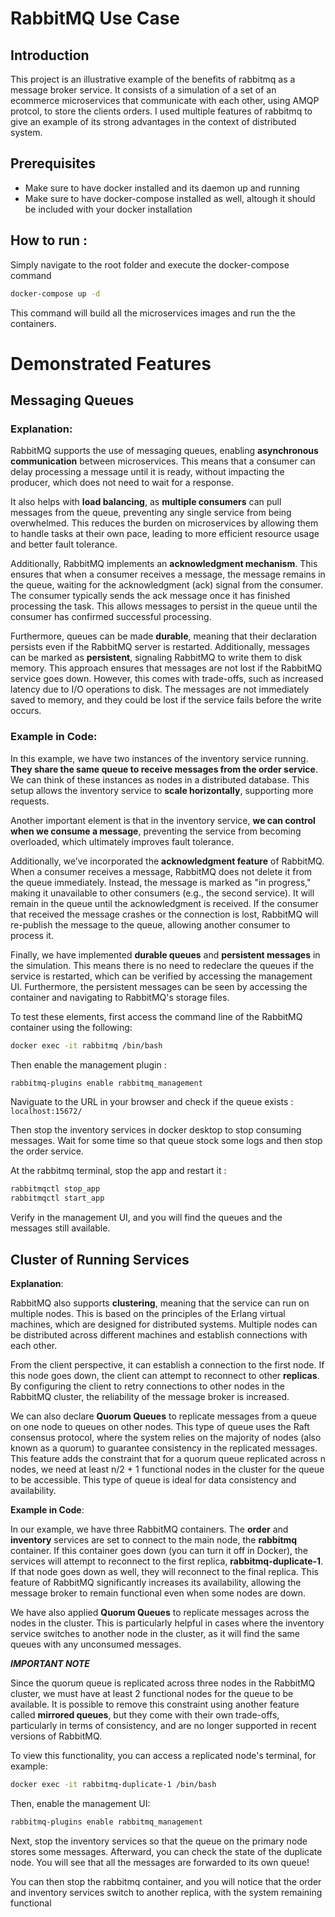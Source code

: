 # RabbitMQ Use Case

## Introduction
This project is an illustrative example of the benefits of rabbitmq as a message broker service. It consists of a simulation of a set of an ecommerce microservices that communicate with each other, using AMQP protcol, to store the clients orders. I used multiple features of rabbitmq to give an example of its strong advantages in the context of distributed system. 


## Prerequisites
- Make sure to have docker installed and its daemon up and running
- Make sure to have docker-compose installed as well, altough it should be included with your docker installation


## How to run : 

Simply navigate to the root folder and execute the docker-compose command 

```sh 
docker-compose up -d 
``` 

This command will build all the microservices images and run the the containers. 

# Demonstrated Features

## Messaging Queues

### **Explanation**:

RabbitMQ supports the use of messaging queues, enabling **asynchronous communication** between microservices. This means that a consumer can delay processing a message until it is ready, without impacting the producer, which does not need to wait for a response.

It also helps with **load balancing**, as **multiple consumers** can pull messages from the queue, preventing any single service from being overwhelmed. This reduces the burden on microservices by allowing them to handle tasks at their own pace, leading to more efficient resource usage and better fault tolerance.

Additionally, RabbitMQ implements an **acknowledgment mechanism**. This ensures that when a consumer receives a message, the message remains in the queue, waiting for the acknowledgment (ack) signal from the consumer. The consumer typically sends the ack message once it has finished processing the task. This allows messages to persist in the queue until the consumer has confirmed successful processing.

Furthermore, queues can be made **durable**, meaning that their declaration persists even if the RabbitMQ server is restarted. Additionally, messages can be marked as **persistent**, signaling RabbitMQ to write them to disk memory. This approach ensures that messages are not lost if the RabbitMQ service goes down. However, this comes with trade-offs, such as increased latency due to I/O operations to disk. The messages are not immediately saved to memory, and they could be lost if the service fails before the write occurs.

### **Example in Code**:

In this example, we have two instances of the inventory service running. **They share the same queue to receive messages from the order service**. We can think of these instances as nodes in a distributed database. This setup allows the inventory service to **scale horizontally**, supporting more requests.

Another important element is that in the inventory service, **we can control when we consume a message**, preventing the service from becoming overloaded, which ultimately improves fault tolerance.

Additionally, we’ve incorporated the **acknowledgment feature** of RabbitMQ. When a consumer receives a message, RabbitMQ does not delete it from the queue immediately. Instead, the message is marked as "in progress," making it unavailable to other consumers (e.g., the second service). It will remain in the queue until the acknowledgment is received. If the consumer that received the message crashes or the connection is lost, RabbitMQ will re-publish the message to the queue, allowing another consumer to process it.

Finally, we have implemented **durable queues** and **persistent messages** in the simulation. This means there is no need to redeclare the queues if the service is restarted, which can be verified by accessing the management UI. Furthermore, the persistent messages can be seen by accessing the container and navigating to RabbitMQ's storage files.

To test these elements, first access the command line of the RabbitMQ container using the following:

```sh
docker exec -it rabbitmq /bin/bash
```

Then enable the management plugin : 

```sh
rabbitmq-plugins enable rabbitmq_management
```

Naviguate to the URL in your browser and check if the queue exists : 
`localhost:15672/`

Then stop the inventory services in docker desktop to stop consuming messages. Wait for some time so that queue stock some logs and then stop the order service.

At the rabbitmq terminal, stop the app and restart it : 

```sh
rabbitmqctl stop_app
rabbitmqctl start_app
```
Verify in the management UI, and you will find the queues and the messages still available. 

## Cluster of Running Services

**Explanation**:

RabbitMQ also supports **clustering**, meaning that the service can run on multiple nodes. This is based on the principles of the Erlang virtual machines, which are designed for distributed systems. Multiple nodes can be distributed across different machines and establish connections with each other.

From the client perspective, it can establish a connection to the first node. If this node goes down, the client can attempt to reconnect to other **replicas**. By configuring the client to retry connections to other nodes in the RabbitMQ cluster, the reliability of the message broker is increased.

We can also declare **Quorum Queues** to replicate messages from a queue on one node to queues on other nodes. This type of queue uses the Raft consensus protocol, where the system relies on the majority of nodes (also known as a quorum) to guarantee consistency in the replicated messages. This feature adds the constraint that for a quorum queue replicated across n nodes, we need at least n/2 + 1 functional nodes in the cluster for the queue to be accessible. This type of queue is ideal for data consistency and availability.

**Example in Code**:

In our example, we have three RabbitMQ containers. The **order** and **inventory** services are set to connect to the main node, the **rabbitmq** container. If this container goes down (you can turn it off in Docker), the services will attempt to reconnect to the first replica, **rabbitmq-duplicate-1**. If that node goes down as well, they will reconnect to the final replica. This feature of RabbitMQ significantly increases its availability, allowing the message broker to remain functional even when some nodes are down.

We have also applied **Quorum Queues** to replicate messages across the nodes in the cluster. This is particularly helpful in cases where the inventory service switches to another node in the cluster, as it will find the same queues with any unconsumed messages.

***IMPORTANT NOTE***

Since the quorum queue is replicated across three nodes in the RabbitMQ cluster, we must have at least 2 functional nodes for the queue to be available. It is possible to remove this constraint using another feature called **mirrored queues**, but they come with their own trade-offs, particularly in terms of consistency, and are no longer supported in recent versions of RabbitMQ.

To view this functionality, you can access a replicated node's terminal, for example:

```sh
docker exec -it rabbitmq-duplicate-1 /bin/bash
```

Then, enable the management UI:

```sh
rabbitmq-plugins enable rabbitmq_management
```

Next, stop the inventory services so that the queue on the primary node stores some messages. Afterward, you can check the state of the duplicate node. You will see that all the messages are forwarded to its own queue!

You can then stop the rabbitmq container, and you will notice that the order and inventory services switch to another replica, with the system remaining functional